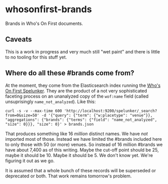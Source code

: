 # whosonfirst-brands

Brands in Who's On First documents.

## Caveats

This is a work in progress and very much still "wet paint" and there is little to no tooling for this stuff yet.

## Where do all these #brands come from?

At the moment, they come from the Elasticsearch index running the [Who's On First Spelunker](https://whosonfirst.mapzen.com/spelunker). They are the product of a not very sophisticated faceting process on an unanalyzed copy of the `wof:name` field (called unsuprisingly `name_not_analyzed`). Like this:

```
curl -s -v --max-time 600 'http://localhost:9200/spelunker/_search?from=0&size=50' -d '{"query": {"term": {"w:placetype": "venue"}}, "aggregations": {"brands": {"terms": {"field": "name_not_analyzed", "size": 0}}}, "size": 0}' > brands.json
```

That produces something like 16 _million_ distinct names. We have _not_ imported most of those. Instead we have limited the #brands included here to only those with 50 (or more) venues. So instead of 16 million #brands we have about 7,400 as of this writing. Maybe the cut-off point should be 25, maybe it should be 10. Maybe it should be 5. We don't know yet. We're figuring it out as we go.

It is assumed that a whole bunch of these records will be superseded or deprecated or both. That work remains tomorrow's problem.